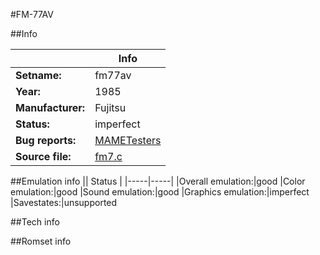 #FM-77AV

##Info

||Info|
|-----|-----|
|**Setname:**|fm77av
|**Year:**|1985
|**Manufacturer:**|Fujitsu
|**Status:**|imperfect
|**Bug reports:**|[MAMETesters](http://mametesters.org/view_all_set.php?type=1&temporary=y&search=fm7.c)
|**Source file:**|[fm7.c](https://github.com/mamedev/mame/blob/master/src/mess/drivers/fm7.c)

##Emulation info
|| Status |
|-----|-----|
|Overall emulation:|good
|Color emulation:|good
|Sound emulation:|good
|Graphics emulation:|imperfect
|Savestates:|unsupported

##Tech info

##Romset info

<!--- START OF EDITED COMMENT DO NOT TOUCH TEXT ABOVE-->
